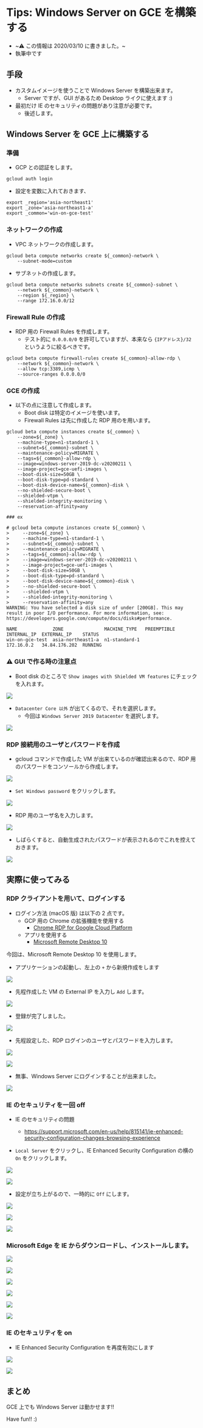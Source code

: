 # Tips: Windows Server on GCE を構築する

+ ~:warning: この情報は 2020/03/10 に書きました。~
+ 執筆中です

## 手段

+ カスタムイメージを使うことで Windows Server を構築出来ます。
  + Server ですが、GUI があるため Desktop ライクに使えます :)
+ 最初だけ IE のセキュリティの問題があり注意が必要です。
  + 後述します。

## Windows Server を GCE 上に構築する

### 準備

+ GCP との認証をします。

```
gcloud auth login
```

+ 設定を変数に入れておきます、

```
export _region='asia-northeast1'
export _zone='asia-northeast1-a'
export _common='win-on-gce-test'
```

### ネットワークの作成

+ VPC ネットワークの作成します。

```
gcloud beta compute networks create ${_common}-network \
    --subnet-mode=custom
```

+ サブネットの作成します。

```
gcloud beta compute networks subnets create ${_common}-subnet \
    --network ${_common}-network \
    --region ${_region} \
    --range 172.16.0.0/12
```

### Firewall Rule の作成

+ RDP 用の Firewall Rules を作成します。
  + テスト的に `0.0.0.0/0` を許可していますが、本来なら `{IPアドレス}/32` というように絞るべきです。

```
gcloud beta compute firewall-rules create ${_common}-allow-rdp \
    --network ${_common}-network \
    --allow tcp:3389,icmp \
    --source-ranges 0.0.0.0/0
```

### GCE の作成

+ 以下の点に注意して作成します。
  + Boot disk は特定のイメージを使います。
  + Firewall Rules は先に作成した RDP 用のを用います。 

```
gcloud beta compute instances create ${_common} \
    --zone=${_zone} \
    --machine-type=n1-standard-1 \
    --subnet=${_common}-subnet \
    --maintenance-policy=MIGRATE \
    --tags=${_common}-allow-rdp \
    --image=windows-server-2019-dc-v20200211 \
    --image-project=gce-uefi-images \
    --boot-disk-size=50GB \
    --boot-disk-type=pd-standard \
    --boot-disk-device-name=${_common}-disk \
    --no-shielded-secure-boot \
    --shielded-vtpm \
    --shielded-integrity-monitoring \
    --reservation-affinity=any
```
```
### ex

# gcloud beta compute instances create ${_common} \
>     --zone=${_zone} \
>     --machine-type=n1-standard-1 \
>     --subnet=${_common}-subnet \
>     --maintenance-policy=MIGRATE \
>     --tags=${_common}-allow-rdp \
>     --image=windows-server-2019-dc-v20200211 \
>     --image-project=gce-uefi-images \
>     --boot-disk-size=50GB \
>     --boot-disk-type=pd-standard \
>     --boot-disk-device-name=${_common}-disk \
>     --no-shielded-secure-boot \
>     --shielded-vtpm \
>     --shielded-integrity-monitoring \
>     --reservation-affinity=any
WARNING: You have selected a disk size of under [200GB]. This may result in poor I/O performance. For more information, see: https://developers.google.com/compute/docs/disks#performance.

NAME             ZONE               MACHINE_TYPE   PREEMPTIBLE  INTERNAL_IP  EXTERNAL_IP    STATUS
win-on-gce-test  asia-northeast1-a  n1-standard-1               172.16.0.2   34.84.176.202  RUNNING
```

### :warning: GUI で作る時の注意点

+ Boot disk のところで `Show images with Shielded VM features` にチェックを入れます。

![](./images/compute_win-vm-01.png)

+ `Datacenter Core 以外` が出てくるので、それを選択します。
  + 今回は `Windows Server 2019 Datacenter` を選択します。

![](./images/compute_win-vm-02.png)

### RDP 接続用のユーザとパスワードを作成

+ gcloud コマンドで作成した VM が出来ているのが確認出来るので、RDP 用のパスワードをコンソールから作成します。

![](./images/compute_win-vm-03.png)

+ `Set Windows password` をクリックします。

![](./images/compute_win-vm-04.png)

+ RDP 用のユーザ名を入力します。

![](./images/compute_win-vm-05.png)

+ しばらくすると、自動生成されたパスワードが表示されるのでこれを控えておきます。

![](./images/compute_win-vm-06.png)

## 実際に使ってみる

### RDP クライアントを用いて、ログインする

+ ログイン方法 (macOS 版) は以下の 2 点です。
  + GCP 用の Chrome の拡張機能を使用する
    + [Chrome RDP for Google Cloud Platform](https://chrome.google.com/webstore/detail/chrome-rdp-for-google-clo/mpbbnannobiobpnfblimoapbephgifkm)
  + アプリを使用する
    + [Microsoft Remote Desktop 10](https://apps.apple.com/us/app/microsoft-remote-desktop-10/id1295203466)

今回は、Microsoft Remote Desktop 10 を使用します。

+ アプリケーションの起動し、左上の `+` から新規作成をします

![](./images/compute_win-vm-07.png)

+ 先程作成した VM の External IP を入力し `Add` します。

![](./images/compute_win-vm-08.png)

+ 登録が完了しました。

![](./images/compute_win-vm-09.png)

+ 先程設定した、RDP ログインのユーザとパスワードを入力します。

![](./images/compute_win-vm-10.png)

![](./images/compute_win-vm-11.png)

+ 無事、Windows Server にログインすることが出来ました。

![](./images/compute_win-vm-12.png)

### IE のセキュリティを一回 off

+ IE のセキュリティの問題
  + https://support.microsoft.com/en-us/help/815141/ie-enhanced-security-configuration-changes-browsing-experience

+ `Local Server` をクリックし、IE Enhanced Security Configuration の横の `On` をクリックします。

![](./images/compute_win-vm-13.png)

![](./images/compute_win-vm-14.png)

+ 設定が立ち上がるので、一時的に `Off` にします。

![](./images/compute_win-vm-15.png)

![](./images/compute_win-vm-16.png)

![](./images/compute_win-vm-17.png)

### Microsoft Edge を IE からダウンロードし、インストールします。

![](./images/compute_win-vm-18.png)

![](./images/compute_win-vm-19.png)

![](./images/compute_win-vm-20.png)

![](./images/compute_win-vm-21.png)

![](./images/compute_win-vm-22.png)

![](./images/compute_win-vm-23.png)

### IE のセキュリティを on

+ IE Enhanced Security Configuration を再度有効にします

![](./images/compute_win-vm-24.png)

![](./images/compute_win-vm-25.png)

## まとめ

GCE 上でも Windows Server は動かせます!!

Have fun!! :)
